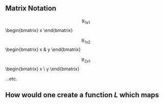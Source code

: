 ## Matrix Notation
$$\mathbb{R}_{1x1}$$
\begin{bmatrix}
x
\end{bmatrix}

$$\mathbb{R}_{1x2}$$
\begin{bmatrix}
x & y
\end{bmatrix}

$$\mathbb{R}_{2x1}$$
\begin{bmatrix}
x \\
y
\end{bmatrix}

...etc.

How would one create a function $L$ which maps
-